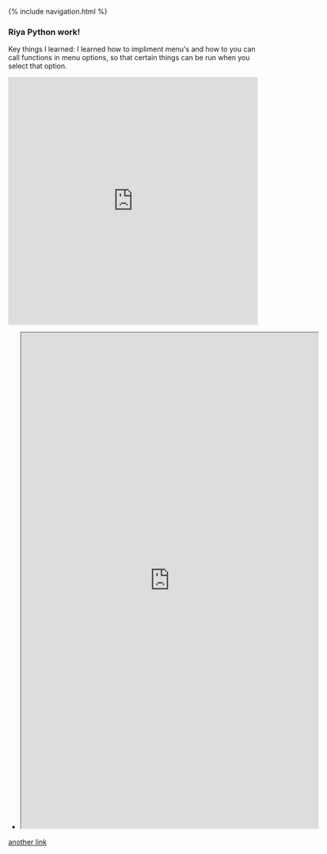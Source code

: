 {% include navigation.html %}
### Riya Python work!
Key things I learned: I learned how to impliment menu's and how to you can call functions in menu options, so that certain things can be run when you select that option.

<iframe frameborder="0" width="100%" height="500px" src="https://replit.com/@ranand2445/curly-knife-1?v=1"></iframe>


- <iframe height="1000px" width="600px" src="https://replit.com/@ranand2445/curly-knife-1?lite=true#main.py"></iframe>
[another link](https://replit.com/@ranand2445/curly-knife-1?v=1%22%3E%3C/iframe%3E)
